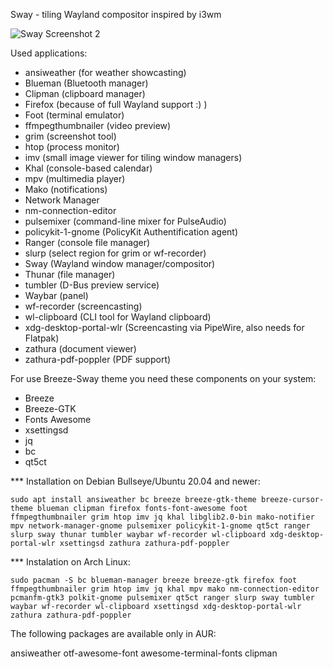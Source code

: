 Sway - tiling Wayland compositor inspired by i3wm

![Sway Screenshot 2](https://github.com/Sunderland93/dotfiles/blob/master/Sway/screenshot_sway2.png)

Used applications:

* ansiweather (for weather showcasting)
* Blueman (Bluetooth manager)
* Clipman (clipboard manager)
* Firefox (because of full Wayland support :) )
* Foot (terminal emulator)
* ffmpegthumbnailer (video preview)
* grim (screenshot tool)
* htop (process monitor)
* imv (small image viewer for tiling window managers)
* Khal (console-based calendar)
* mpv (multimedia player)
* Mako (notifications)
* Network Manager
* nm-connection-editor
* pulsemixer (command-line mixer for PulseAudio)
* policykit-1-gnome (PolicyKit Authentification agent)
* Ranger (console file manager)
* slurp (select region for grim or wf-recorder)
* Sway (Wayland window manager/compositor)
* Thunar (file manager)
* tumbler (D-Bus preview service)
* Waybar (panel)
* wf-recorder (screencasting)
* wl-clipboard (CLI tool for Wayland clipboard)
* xdg-desktop-portal-wlr (Screencasting via PipeWire, also needs for Flatpak)
* zathura (document viewer)
* zathura-pdf-poppler (PDF support)

For use Breeze-Sway theme you need these components on your system:

* Breeze
* Breeze-GTK
* Fonts Awesome
* xsettingsd
* jq
* bc
* qt5ct

*** Installation on Debian Bullseye/Ubuntu 20.04 and newer:

`sudo apt install ansiweather bc breeze breeze-gtk-theme breeze-cursor-theme blueman clipman firefox fonts-font-awesome foot ffmpegthumbnailer
grim htop imv jq khal libglib2.0-bin mako-notifier mpv network-manager-gnome pulsemixer policykit-1-gnome qt5ct ranger slurp sway thunar tumbler waybar wf-recorder
wl-clipboard xdg-desktop-portal-wlr xsettingsd zathura zathura-pdf-poppler`

*** Instalation on Arch Linux:

`sudo pacman -S bc blueman-manager breeze breeze-gtk firefox foot ffmpegthumbnailer grim htop imv jq khal mpv mako nm-connection-editor
pcmanfm-gtk3 polkit-gnome pulsemixer qt5ct ranger slurp sway tumbler waybar wf-recorder wl-clipboard xsettingsd xdg-desktop-portal-wlr
zathura zathura-pdf-poppler`

The following packages are available only in AUR:

ansiweather
otf-awesome-font
awesome-terminal-fonts
clipman
